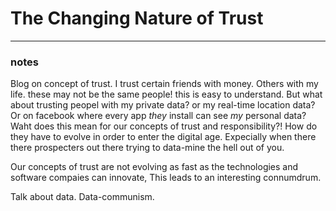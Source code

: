 <!--
---
layout: post
title: The Changing Nature of Trust
author: Amir Chaudhry
excerpt: 
---
-->

# The Changing Nature of Trust


---

### notes

Blog on concept of trust.  I trust certain friends with money. Others with my life. these may not be the same people!  this is easy to understand. But what about trusting peopel with my private data? or my real-time location data? Or on facebook where every app *they* install can see *my* personal data?  Waht does this mean for our concepts of trust and responsibility?!  How do they have to evolve in order to enter the digital age.  Expecially when there there prospecters out there trying to data-mine the hell out of you.

Our concepts of trust are not evolving as fast as the technologies and software compaies can innovate,  This leads to an interesting connumdrum.  

Talk about data.  Data-communism.  